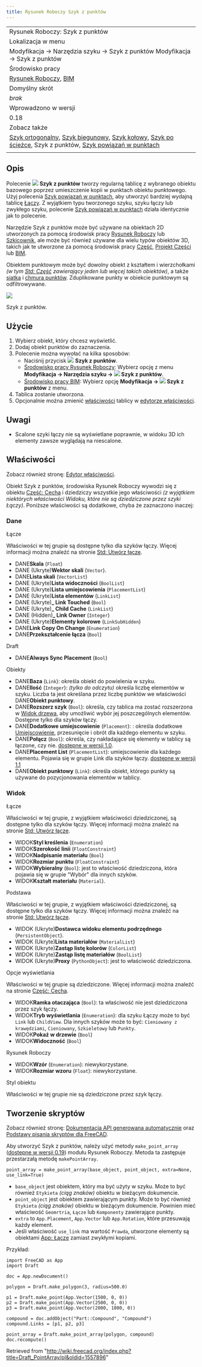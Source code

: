 ```yaml
---
title: Rysunek Roboczy Szyk z punktów
---
```

|  |
| --- |
| Rysunek Roboczy: Szyk z punktów |
| Lokalizacja w menu |
| Modyfikacja → Narzędzia szyku → Szyk z punktów Modyfikacja → Szyk z punktów |
| Środowisko pracy |
| [Rysunek Roboczy](/Draft_Workbench/pl "Draft Workbench/pl"), [BIM](/BIM_Workbench/pl "BIM Workbench/pl") |
| Domyślny skrót |
| *brak* |
| Wprowadzono w wersji |
| 0.18 |
| Zobacz także |
| [Szyk ortogonalny](/Draft_OrthoArray/pl "Draft OrthoArray/pl"), [Szyk biegunowy](/Draft_PolarArray/pl "Draft PolarArray/pl"), [Szyk kołowy](/Draft_CircularArray/pl "Draft CircularArray/pl"), [Szyk po ścieżce](/Draft_PathArray/pl "Draft PathArray/pl"), Szyk z punktów, [Szyk powiązań w punktach](/Draft_PointLinkArray/pl "Draft PointLinkArray/pl") |
|  |

## Opis

Polecenie ![](/images/Draft_PointArray.svg) **Szyk z punktów** tworzy regularną tablicę z wybranego obiektu bazowego poprzez umieszczenie kopii w punktach obiektu punktowego. Użyj polecenia [Szyk powiązań w punktach](/Draft_PointLinkArray/pl "Draft PointLinkArray/pl"), aby utworzyć bardziej wydajną tablicę [Łączy](/App_Link/pl "App Link/pl"). Z wyjątkiem typu tworzonego szyku, szyku łączy lub zwykłego szyku, polecenie [Szyk powiązań w punktach](/Draft_PointLinkArray/pl "Draft PointLinkArray/pl") działa identycznie jak to polecenie.

Narzędzie Szyk z punktów może być używane na obiektach 2D utworzonych za pomocą środowisk pracy [Rysunek Roboczy](/Draft_Workbench/pl "Draft Workbench/pl") lub [Szkicownik](/Sketcher_Workbench/pl "Sketcher Workbench/pl"), ale może być również używane dla wielu typów obiektów 3D, takich jak te utworzone za pomocą środowisk pracy [Część](/Part_Workbench/pl "Part Workbench/pl"), [Projekt Części](/PartDesign_Workbench/pl "PartDesign Workbench/pl") lub [BIM](/BIM_Workbench/pl "BIM Workbench/pl").

Obiektem punktowym może być dowolny obiekt z kształtem i wierzchołkami *(w tym [Std: Część](/Std_Part/pl "Std Part/pl") zawierający jeden lub więcej takich obiektów)*, a także [siatka](/Mesh_Workbench/pl "Mesh Workbench/pl") i [chmura punktów](/Points_Workbench/pl "Points Workbench/pl"). Zduplikowane punkty w obiekcie punktowym są odfiltrowywane.

![](/images/Draft_PointArray_Example.png)

Szyk z punktów.

## Użycie

1. Wybierz obiekt, który chcesz wyświetlić.
2. Dodaj obiekt punktów do zaznaczenia.
3. Polecenie można wywołać na kilka sposobów:
   * Naciśnij przycisk ![](/images/Draft_PointArray.svg) **Szyk z punktów**.
   * [Środowisko pracy Rysunek Roboczy](/Draft_Workbench/pl "Draft Workbench/pl"): Wybierz opcję z menu **Modyfikacja → Narzędzia szyku → ![](/images/Draft_PointArray.svg) Szyk z punktów**.
   * [Środowisko pracy BIM](/BIM_Workbench/pl "BIM Workbench/pl"): Wybierz opcję **Modyfikacja → ![](/images/Draft_PointArray.svg) Szyk z punktów** z menu.
4. Tablica zostanie utworzona.
5. Opcjonalnie można zmienić [właściwości](#właściwości) tablicy w [edytorze właściwości](/Property_editor/pl "Property editor/pl").

## Uwagi

* Scalone szyki łączy nie są wyświetlane poprawnie, w widoku 3D ich elementy zawsze wyglądają na niescalone.

## Właściwości

Zobacz również stronę: [Edytor właściwości](/Property_editor/pl "Property editor/pl").

Obiekt Szyk z punktów, środowiska Rysunek Roboczy wywodzi się z obiektu [Część: Cecha](/Part_Feature/pl "Part Feature/pl") i dziedziczy wszystkie jego właściwości *(z wyjątkiem niektórych właściwości Widoku, które nie są dziedziczone przez szyki Łączy)*. Poniższe właściwości są dodatkowe, chyba że zaznaczono inaczej:

### Dane

Łącze

Właściwości w tej grupie są dostępne tylko dla szyków łączy. Więcej informacji można znaleźć na stronie [Std: Utwórz łącze](/Std_LinkMake/pl#Właściwości "Std LinkMake/pl").

* DANE**Skala** (`Float`)
* DANE (Ukryte)**Wektor skali** (`Vector`).
* DANE**Lista skali** (`VectorList`)
* DANE (Ukryte)**Lista widoczności** (`BoolList`)
* DANE (Ukryte)**Lista umiejscowienia** (`PlacementList`)
* DANE (Ukryte)**Lista elementów** (`LinkList`)
* DANE (Ukryte)**\_ Link Touched** (`Bool`)
* DANE (Ukryte)**\_ Child Cache** (`LinkList`)
* DANE (Hidden)**\_ Link Owner** (`Integer`)
* DANE (Ukryte)**Elementy kolorowe** (`LinkSubHidden`)
* DANE**Link Copy On Change** (`Enumeration`)
* DANE**Przekształcenie łącza** (`Bool`)

Draft

* DANE**Always Sync Placement** (`Bool`)

Obiekty

* DANE**Baza** (`Link`): określa obiekt do powielenia w szyku.
* DANE**Ilość** (`Integer`): *(tylko do odczytu)* określa liczbę elementów w szyku. Liczba ta jest określana przez liczbę punktów we właściwości DANE**Obiekt punktowy**.
* DANE**Rozszerz szyk** (`Bool`): określa, czy tablica ma zostać rozszerzona w [Widok drzewa](/Tree_view/pl "Tree view/pl"), aby umożliwić wybór jej poszczególnych elementów. Dostępne tylko dla szyków łączy.
* DANE**Dodatkowe umiejscowienie** (`Placement`): : określa dodatkowe [Umiejscowienie](/Placement/pl "Placement/pl"), przesunięcie i obrót dla każdego elementu w szyku.
* DANE**Połącz** (`Bool`): określa, czy nakładające się elementy w tablicy są łączone, czy nie. [dostępne w wersji 1.0](/Release_notes_1.0/pl "Release notes 1.0/pl").
* DANE**Placement List** (`PlacementList`): umiejscowienie dla każdego elementu. Pojawia się w grupie Link dla szyków łączy. [dostępne w wersji 1.1](/Release_notes_1.1/pl "Release notes 1.1/pl")
* DANE**Obiekt punktowy** (`Link`): określa obiekt, którego punkty są używane do pozycjonowania elementów w tablicy.

### Widok

Łącze

Właściwości w tej grupie, z wyjątkiem właściwości dziedziczonej, są dostępne tylko dla szyków łączy. Więcej informacji można znaleźć na stronie [Std: Utwórz łącze](/Std_LinkMake/pl#Właściwości "Std LinkMake/pl").

* WIDOK**Styl kreślenia** (`Enumeration`)
* WIDOK**Szerokość linii** (`FloatConstraint`)
* WIDOK**Nadpisanie materiału** (`Bool`)
* WIDOK**Rozmiar punktu** (`FloatConstraint`)
* WIDOK**Wybieralny** (`Bool`): jest to właściwość dziedziczona, która pojawia się w grupie "Wybór" dla innych szyków.
* WIDOK**Kształt materiału** (`Material`).

Podstawa

Właściwości w tej grupie, z wyjątkiem właściwości dziedziczonej, są dostępne tylko dla szyków łączy. Więcej informacji można znaleźć na stronie [Std: Utwórz łącze](/Std_LinkMake/pl#Właściwości "Std LinkMake/pl").

* WIDOK (Ukryte)**Dostawca widoku elementu podrzędnego** (`PersistentObject`).
* WIDOK (Ukryte)**Lista materiałów** (`MaterialList`)
* WIDOK (Ukryte)**Zastąp listę kolorów** (`ColorList`)
* WIDOK (Ukryte)**Zastąp listę materiałów** (`BoolList`)
* WIDOK (Ukryte)**Proxy** (`PythonObject`): jest to właściwość dziedziczona.

Opcje wyświetlania

Właściwości w tej grupie są dziedziczone. Więcej informacji można znaleźć na stronie [Część: Cecha](/Part_Feature/pl#Własności "Part Feature/pl").

* WIDOK**Ramka otaczająca** (`Bool`): ta właściwość nie jest dziedziczona przez szyk łączy.
* WIDOK**Tryb wyświetlania** (`Enumeration`): dla szyku Łączy może to być `Link` lub `ChildView`. Dla innych szyków może to być: `Cieniowany z krawędziami`, `Cieniowany`, `Szkieletowy` lub `Punkty`.
* WIDOK**Pokaż w drzewie** (`Bool`)
* WIDOK**Widoczność** (`Bool`)

Rysunek Roboczy

* WIDOK**Wzór** (`Enumeration`): niewykorzystane.
* WIDOK**Rozmiar wzoru** (`Float`): niewykorzystane.

Styl obiektu

Właściwości w tej grupie nie są dziedziczone przez szyk łączy.

## Tworzenie skryptów

Zobacz również stronę: [Dokumentacja API generowana automatycznie](https://freecad.github.io/SourceDoc/) oraz [Podstawy pisania skryptów dla FreeCAD](/FreeCAD_Scripting_Basics/pl "FreeCAD Scripting Basics/pl").

Aby utworzyć Szyk z punktów, należy użyć metody `make_point_array` ([dostępne w wersji 0.19](/Release_notes_0.19/pl "Release notes 0.19/pl")) modułu Rysunek Roboczy. Metoda ta zastępuje przestarzałą metodę `makePointArray`.

```
point_array = make_point_array(base_object, point_object, extra=None, use_link=True)

```

* `base_object` jest obiektem, który ma być użyty w szyku. Może to być również `Etykieta` *(ciąg znaków)* obiektu w bieżącym dokumencie.
* `point_object` jest obiektem zawierającym punkty. Może to być również `Etykieta` *(ciąg znaków)* obiektu w bieżącym dokumencie. Powinien mieć właściwość `Geomrtria`, `Łącze` lub `Komponenty` zawierające punkty.
* `extra` to `App.Placement`, `App.Vector` lub `App.Rotation`, które przesuwają każdy element.
* Jeśli właściwość `use_link` ma wartość `Prawda`, utworzone elementy są obiektami [App: Łącze](/App_Link/pl "App Link/pl") zamiast zwykłymi kopiami.

Przykład:

```
import FreeCAD as App
import Draft

doc = App.newDocument()

polygon = Draft.make_polygon(3, radius=500.0)

p1 = Draft.make_point(App.Vector(1500, 0, 0))
p2 = Draft.make_point(App.Vector(2500, 0, 0))
p3 = Draft.make_point(App.Vector(2000, 1000, 0))

compound = doc.addObject("Part::Compound", "Compound")
compound.Links = [p1, p2, p3]

point_array = Draft.make_point_array(polygon, compound)
doc.recompute()

```

Retrieved from "<http://wiki.freecad.org/index.php?title=Draft_PointArray/pl&oldid=1557896>"